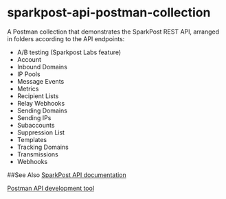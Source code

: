 # sparkpost-api-postman-collection
A Postman collection that demonstrates the SparkPost REST API, arranged in folders according to the API endpoints:

- A/B testing (Sparkpost Labs feature)
- Account
- Inbound Domains
- IP Pools
- Message Events
- Metrics
- Recipient Lists
- Relay Webhooks
- Sending Domains
- Sending IPs
- Subaccounts
- Suppression List
- Templates
- Tracking Domains
- Transmissions
- Webhooks


##See Also
[SparkPost API documentation](https://developers.sparkpost.com/api/)

[Postman API development tool](https://www.getpostman.com/)